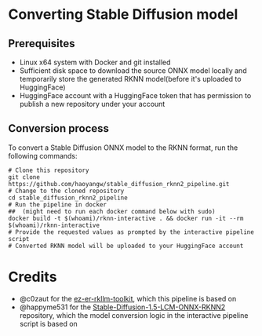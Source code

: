 # Converting Stable Diffusion model

## Prerequisites

* Linux x64 system with Docker and git installed
* Sufficient disk space to download the source ONNX model locally and temporarily store the generated RKNN model(before it's uploaded to HuggingFace)
* HuggingFace account with a HuggingFace token that has permission to publish a new repository under your account

## Conversion process

To convert a Stable Diffusion ONNX model to the RKNN format, run the following commands:

```
# Clone this repository
git clone https://github.com/haoyangw/stable_diffusion_rknn2_pipeline.git
# Change to the cloned repository
cd stable_diffusion_rknn2_pipeline
# Run the pipeline in docker
##  (might need to run each docker command below with sudo)
docker build -t $(whoami)/rknn-interactive . && docker run -it --rm $(whoami)/rknn-interactive
# Provide the requested values as prompted by the interactive pipeline script
# Converted RKNN model will be uploaded to your HuggingFace account
```

# Credits

* @c0zaut for the [ez-er-rkllm-toolkit](https://github.com/c0zaut/ez-er-rkllm-toolkit), which this pipeline is based on
* @happyme531 for the [Stable-Diffusion-1.5-LCM-ONNX-RKNN2](https://huggingface.co/happyme531/Stable-Diffusion-1.5-LCM-ONNX-RKNN2) repository, which the model conversion logic in the interactive pipeline script is based on
